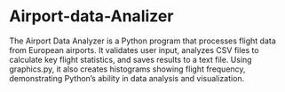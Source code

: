 # Airport-data-Analizer
The Airport Data Analyzer is a Python program that processes flight data from European airports. It validates user input, analyzes CSV files to calculate key flight statistics, and saves results to a text file. Using graphics.py, it also creates histograms showing flight frequency, demonstrating Python’s ability in data analysis and visualization.
